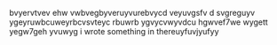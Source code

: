 bvyervtvev ehw vwbvegbyveruyvurebvycd veyuvgsfv d  svgreguyv ygeyruwbcuweyrbcvsvteyc rbuwrb
ygvycvwyvdcu hgwvef7we wygett yegw7geh yvuwyg
i wrote something in thereuyfuvjyufyy
